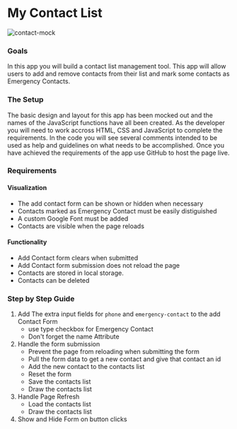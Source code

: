 My Contact List
===============

![contact-mock](resources/mock.png)

### Goals
In this app you will build a contact list management tool. This app will allow users to add and remove contacts from their list and mark some contacts as Emergency Contacts. 

### The Setup
The basic design and layout for this app has been mocked out and the names of the JavaScript functions have all been created. As the developer you will need to work accross HTML, CSS and JavaScript to complete the requirements. In the code you will see several comments intended to be used as help and guidelines on what needs to be accomplished. Once you have achieved the requirements of the app use GitHub to host the page live.

### Requirements

#### Visualization
- The add contact form can be shown or hidden when necessary
- Contacts marked as Emergency Contact must be easily distiguished
- A custom Google Font must be added
- Contacts are visible when the page reloads

#### Functionality 
- Add Contact form clears when submitted
- Add Contact form submission does not reload the page 
- Contacts are stored in local storage. 
- Contacts can be deleted


### Step by Step Guide

1. Add The extra input fields for `phone` and `emergency-contact` to the add Contact Form
    - use type checkbox for Emergency Contact
    - Don't forget the name Attribute
2. Handle the form submission
    - Prevent the page from reloading when submitting the form
    - Pull the form data to get a new contact and give that contact an id
    - Add the new contact to the contacts list
    - Reset the form
    - Save the contacts list
    - Draw the contacts list
3. Handle Page Refresh
    - Load the contacts list
    - Draw the contacts list
4. Show and Hide Form on button clicks

